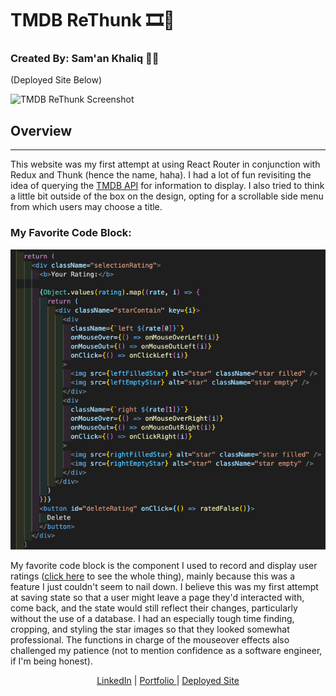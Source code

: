 # TMDB ReThunk :film_strip::movie_camera:
### Created By: Sam'an Khaliq :thinking::thought_balloon:
(Deployed Site Below)

![TMDB ReThunk Screenshot](./src/styles/images/screenshot.png)

## Overview
****

This website was my first attempt at using React Router in conjunction with Redux and Thunk (hence the name, haha). I had a lot of fun revisiting the idea of querying the [TMDB API](https://developers.themoviedb.org/3/getting-started/introduction) for information to display. I also tried to think a little bit outside of the box on the design, opting for a scrollable side menu from which users may choose a title.

### My Favorite Code Block:

<div align=center>
<img src='./src/styles/images/ratingScreenShot.png' alt='Screenshot of Code for User Rating Component'/>
</div>


My favorite code block is the component I used to record and display user ratings ([click here](https://github.com/SamanKhaliq47/TMDB-ReThunk/blob/master/src/components/movies/Rating.js) to see the whole thing), mainly because this was a feature I just couldn't seem to nail down. I believe this was my first attempt at saving state so that a user might leave a page they'd interacted with, come back, and the state would still reflect their changes, particularly without the use of a database. I had an especially tough time finding, cropping, and styling the star images so that they looked somewhat professional. The functions in charge of the mouseover effects also challenged my patience (not to mention confidence as a software engineer, if I'm being honest).
<div align=center>
  <a href='https://www.linkedin.com/in/saman-khaliq/' target='_blank'>LinkedIn</a> | <a href='https://www.samankhaliq.com/' target='_blank'>Portfolio
  </a> | <a href='https://tmdb-rethunk.vercel.app/'>Deployed Site</a>
  </div>
